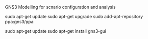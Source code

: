GNS3 Modelling for scnario configuration and analysis




sudo apt-get update
sudo apt-get upgrade
sudo add-apt-repository ppa:gns3/ppa

sudo apt-get update
sudo apt-get install gns3-gui


